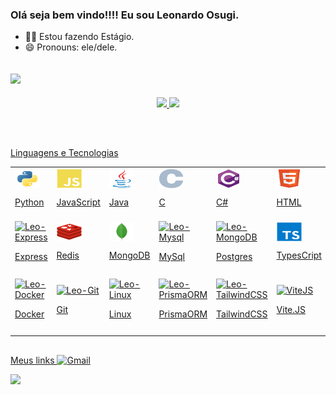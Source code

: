### Olá seja bem vindo!!!! Eu sou Leonardo Osugi.

- 👨‍💻 Estou fazendo Estágio.
- 😄 Pronouns: ele/dele.

## <img height="180em" src="https://media.tenor.com/Wjqoa16ntIsAAAAM/orang-utan-orang-utan-driving.gif"/>

<div align="center">
  <a href="https://github.com/LeonardoOsugi">
  <img height="180em" src="https://github-readme-stats.vercel.app/api?username=LeonardoOsugi&show_icons=true&theme=dark&include_all_commits=true&count_private=true"/>
  <img height="180em" src="https://github-readme-stats.vercel.app/api/top-langs/?username=LeonardoOsugi&layout=compact&langs_count=7&theme=dark"/>
</div>

##

<div style="display: inline_block"><br>
      <p>Linguagens e Tecnologias</p>
      <table>
        <tbody>
          <tr>
            <td>
              <img align="center" alt="Leo-Python" height="30" width="40" src="https://raw.githubusercontent.com/devicons/devicon/master/icons/python/python-original.svg">
              <p>Python</p>
            </td>
            <td>
              <img align="center" alt="Leo-Js" height="30" width="40" src="https://raw.githubusercontent.com/devicons/devicon/master/icons/javascript/javascript-plain.svg">
              <p>JavaScript</p>
            </td>
            <td>
              <img align="center" alt="Leo-Java" height="30" width="40" src="https://raw.githubusercontent.com/devicons/devicon/master/icons/java/java-original.svg">
              <p>Java</p>
            </td>
            <td>
              <img align="center" alt="Leo-C" height="30" width="40" src="https://raw.githubusercontent.com/devicons/devicon/master/icons/c/c-original.svg">
              <p>C</p>
            </td>
            <td>
              <img align="center" alt="Leo-C#" height="30" width="40" src="https://raw.githubusercontent.com/devicons/devicon/master/icons/csharp/csharp-original.svg">
              <p>C#</p>
            </td>
            <td>
              <img align="center" alt="Leo-HTML" height="30" width="40" src="https://raw.githubusercontent.com/devicons/devicon/master/icons/html5/html5-original.svg">
              <p>HTML</p>
            </td>
            <td>
              <img align="center" alt="Leo-CSS" height="30" width="40" src="https://raw.githubusercontent.com/devicons/devicon/master/icons/css3/css3-original.svg">
              <p>CSS</p>
            </td>
            <td>
              <img align="center" alt="Leo-Node" height="30" width="40" src="https://cdn.jsdelivr.net/gh/devicons/devicon/icons/nodejs/nodejs-original.svg">
              <p>Node</p>
            </td>
          </tr>
          <tr>
            <td>
               <img align="center" alt="Leo-Express" height="30" width="40" src="https://cdn.jsdelivr.net/gh/devicons/devicon/icons/express/express-original.svg">
               <p>Express</p>
            </td>
            <td>
              <img align="center" alt="Leo-Redis" height="30" width="40" src="https://raw.githubusercontent.com/devicons/devicon/master/icons/redis/redis-original.svg">
              <p>Redis</p>
            </td>
            <td>
               <img align="center" alt="Leo-MongoDB" height="30" width="40" src="https://raw.githubusercontent.com/devicons/devicon/master/icons/mongodb/mongodb-original.svg">
                <p>MongoDB</p>
            </td>
            <td>
              <img align="center" alt="Leo-Mysql" height="30" width="40" src="https://cdn.jsdelivr.net/gh/devicons/devicon/icons/mysql/mysql-original.svg" />
              <p>MySql</p>
            </td>
            <td>
              <img align="center" alt="Leo-MongoDB" height="30" width="40" src="https://cdn.jsdelivr.net/gh/devicons/devicon/icons/postgresql/postgresql-original.svg" />
              <p>Postgres</p>
            </td>
            <td>
              <img align="center" alt="Leo-TypeScript" height="30" width="40" src="https://raw.githubusercontent.com/devicons/devicon/master/icons/typescript/typescript-original.svg">
              <p>TypesCript</p>
            </td>
            <td>
              <img align="center" alt="Leo-React" height="30" width="40" src="https://raw.githubusercontent.com/devicons/devicon/master/icons/react/react-original.svg">
              <p>React</p>
            </td>
            <td>
              <img align="center" alt="Leo-Jest" height="30" width="40" src="https://cdn.jsdelivr.net/gh/devicons/devicon/icons/jest/jest-plain.svg">
              <p>Jest</p>
            </td>
          </tr>
          <tr>
            <td>
              <img align="center" alt="Leo-Docker" height="30" width="40" src="https://cdn.jsdelivr.net/gh/devicons/devicon/icons/docker/docker-original.svg">
              <p>Docker</p>
            </td>
            <td>
              <img align="center" alt="Leo-Git" height="30" width="40" src="https://cdn.jsdelivr.net/gh/devicons/devicon/icons/git/git-original.svg">
              <p>Git</p>
            </td>
            <td>
              <img align="center" alt="Leo-Linux" height="30" width="40" src="https://cdn.jsdelivr.net/gh/devicons/devicon/icons/linux/linux-original.svg">
              <p>Linux</p>
            </td>
            <td>
               <img align="center" alt="Leo-PrismaORM" height="30" width="40" src="https://www.svgrepo.com/show/354210/prisma.svg">
               <p>PrismaORM</p>
            </td>
            <td>
              <img align="center" alt="Leo-TailwindCSS" height="30" width="40" src="https://www.svgrepo.com/show/354431/tailwindcss-icon.svg">
              <p>TailwindCSS</p>
            </td>
            <td>
              <img align="center" alt="ViteJS" height="30" width="40" src="https://www.svgrepo.com/show/354521/vitejs.svg">
              <p>Vite.JS</p>
            </td>
            <td>
              <img align="center" alt="NextJS" height="30" width="40" src="https://www.svgrepo.com/show/306466/next-dot-js.svg">
              <p>Next.JS</p>
            </td>
            <td>
              <img align="center" alt="Leo-MaterialUI" height="30 width="40" src="https://www.svgrepo.com/show/354048/material-ui.svg">
              <p>Material UI</p>
            </td>
          </tr>
        </tbody>
      </table>
</div>
  
##

Meus links
[![Gmail](https://img.shields.io/badge/Gmail-D14836?style=for-the-badge&logo=gmail&logoColor=white)](mailto:email@gmail.com)
<div>
<!--   <a href="mailto:leoosugi96@gmail.com"><img src="https://img.shields.io/badge/Gmail-D14836?style=for-the-badge&logo=gmail&logoColor=white" alt="Email"></a> -->

  <a href="https://www.linkedin.com/in/leonardo-osugi/" target="_blank"><img src="https://img.shields.io/badge/-LinkedIn-%230077B5?style=for-the-badge&logo=linkedin&logoColor=white" target="_blank"></a> 
  
</div>

